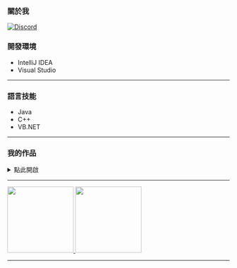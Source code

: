 ### 關於我

[![Discord](https://img.shields.io/discord/557758060911919115?color=black&label=Discord&logo=discord)](https://discord.gg/CZC5jPS)
### 開發環境

<ul>
  <li>IntelliJ IDEA</li>
  <li>Visual Studio</li>
</ul>

---
### 語言技能
<ul>
  <li>Java</li>
  <li>C++</li>
  <li>VB.NET</li>
</ul>

---
### 我的作品

<details>
  <summary>
    點此開啟
  </summary>
  <br>

  [![ReadMe Card](https://github-readme-stats.vercel.app/api/pin/?username=isBibong&repo=[null](https://github.com/isBibong/Minecraft-EasyPluginLib))](https://github.com/isBibong/https://github.com/isBibong/Minecraft-EasyPluginLib)
  [![ReadMe Card](https://github-readme-stats.vercel.app/api/pin/?username=isBibong&repo=null)](https://github.com/isBibong/null)
  [![ReadMe Card](https://github-readme-stats.vercel.app/api/pin/?username=isBibong&repo=null)](https://github.com/isBibong/null)
  [![ReadMe Card](https://github-readme-stats.vercel.app/api/pin/?username=isBibong&repo=null)](https://github.com/isBibong/null)
</details>

---

<a href="https://github.com/isBibong">
  <img height="150em" src="https://github-readme-stats.vercel.app/api?username=isBibong&theme=buefy&show_icons=true" />
  <img height="150em" src="https://github-readme-stats.vercel.app/api/top-langs/?username=isBibong&theme=buefy&layout=compact" />
</a>

---

